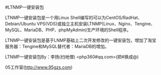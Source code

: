 #LTNMP一键安装包

LTNMP一键安装包是一个用Linux Shell编写的可以为CentOS/RadHat、Debian/Ubuntu VPS(VDS)或独立主机安装LTNMP(Linux、Nginx、Tengine、MySQL、MariaDB、PHP、phpMyAdmin)生产环境的Shell程序。

LTNMP一键安装包是基于LNMP基础上二次开发修改的一键安装包，增加了淘宝服务器：Tengine和MySQL替代者：MariaDB的增加。

LTNMP一键安装包By：李扬(扫地僧) <php360#qq.com>(把#换成@)

05工作室(http://www.95gzs.com)
